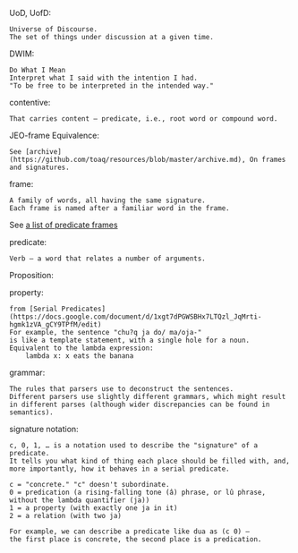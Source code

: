 UoD, UofD:

    Universe of Discourse.
    The set of things under discussion at a given time.

DWIM:

    Do What I Mean
    Interpret what I said with the intention I had.
    "To be free to be interpreted in the intended way."

contentive:

    That carries content – predicate, i.e., root word or compound word.

JEO-frame Equivalence:

    See [archive](https://github.com/toaq/resources/blob/master/archive.md), On frames and signatures.

frame:

    A family of words, all having the same signature.  
    Each frame is named after a familiar word in the frame.

See [a list of predicate frames](https://github.com/acotis/serial-predicate-engine/blob/master/code/dict/frame-list.txt)

predicate:

    Verb – a word that relates a number of arguments.

Proposition:


property:

    from [Serial Predicates](https://docs.google.com/document/d/1xgt7dPGWSBHx7LTQzl_JqMrti-hgmk1zVA_gCY9TPfM/edit)  
    For example, the sentence "chu?q ja do/ ma/oja-"  
    is like a template statement, with a single hole for a noun.  
    Equivalent to the lambda expression:  
        lambda x: x eats the banana  

    

grammar:

    The rules that parsers use to deconstruct the sentences.
    Different parsers use slightly different grammars, which might result in different parses (although wider discrepancies can be found in semantics).

signature notation:

    c, 0, 1, … is a notation used to describe the "signature" of a predicate.
    It tells you what kind of thing each place should be filled with, and, more importantly, how it behaves in a serial predicate.

    c = "concrete." "c" doesn't subordinate.
    0 = predication (a rising-falling tone (â) phrase, or lû phrase, without the lambda quantifier (ja))
    1 = a property (with exactly one ja in it)
    2 = a relation (with two ja)

    For example, we can describe a predicate like dua as (c 0) –
    the first place is concrete, the second place is a predication.
